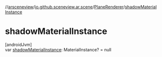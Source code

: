 //[arsceneview](../../../index.md)/[io.github.sceneview.ar.scene](../index.md)/[PlaneRenderer](index.md)/[shadowMaterialInstance](shadow-material-instance.md)

# shadowMaterialInstance

[androidJvm]\
var [shadowMaterialInstance](shadow-material-instance.md): MaterialInstance? = null
